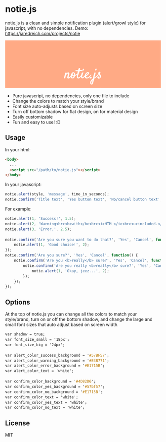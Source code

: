 # notie.js

notie.js is a clean and simple notification plugin (alert/growl style) for javascript, with no dependencies.
Demo: https://jaredreich.com/projects/notie

![Alt text](/demo.gif?raw=true "Demo")

* Pure javascript, no dependencies, only one file to include
* Change the colors to match your style/brand
* Font size auto-adjusts based on screen size
* Turn off bottom shadow for flat design, on for material design
* Easily customizable
* Fun and easy to use! :D

## Usage
In your html:
```html
<body>
  ...
  <script src="/path/to/notie.js"></script>
</body>
```
In your javascript:
```javascript
notie.alert(style, 'message', time_in_seconds);
notie.confirm('Title text', 'Yes button text', 'No/cancel button text', yes_callback)
```
For example:
```javascript
notie.alert(1, 'Success!', 1.5);
notie.alert(2, 'Warning<br><b>with</b><br><i>HTML</i><br><u>included.</u>', 2);
notie.alert(3, 'Error.', 2.5);

notie.confirm('Are you sure you want to do that?', 'Yes', 'Cancel', function() {
    notie.alert(1, 'Good choice!', 2);
});
notie.confirm('Are you sure?', 'Yes', 'Cancel', function() {
    notie.confirm('Are you <b>really</b> sure?', 'Yes', 'Cancel', function() {
        notie.confirm('Are you really <b>really</b> sure?', 'Yes', 'Cancel', function() {
            notie.alert(1, 'Okay, jeez...', 2);
        });
    });
});
```

## Options
At the top of notie.js you can change all the colors to match your style/brand, turn on or off the bottom shadow, and change the large and small font sizes that auto adjust based on screen width.
```css
var shadow = true;
var font_size_small = '18px';
var font_size_big = '24px';

var alert_color_success_background = '#57BF57';
var alert_color_warning_background = '#E3B771';
var alert_color_error_background = '#E1715B';
var alert_color_text = 'white';

var confirm_color_background = '#4D82D6';
var confirm_color_yes_background = '#57bf57';
var confirm_color_no_background = '#E1715B';
var confirm_color_text = 'white';
var confirm_color_yes_text = 'white';
var confirm_color_no_text = 'white';
```

## License
MIT